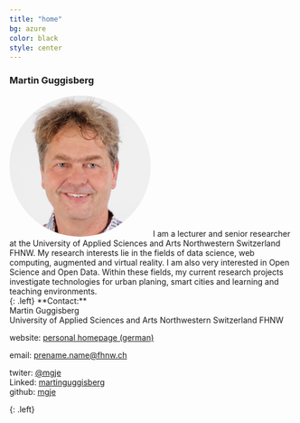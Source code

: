 ```yaml
---
title: "home"
bg: azure
color: black
style: center
---
```

### Martin Guggisberg
<img src="img/mgje.jpeg" style="border-radius: 256px !important; max-height: 250px;"/>
I am a lecturer and senior researcher at the University of Applied Sciences and Arts Northwestern Switzerland FHNW. My research interests lie in the fields of data science, web computing, augmented and virtual reality.
I am also very interested in Open Science and Open Data. Within these fields, my current research projects investigate technologies for urban planing, smart cities and learning and teaching environments. 


<br/>
{: .left}
**Contact:**<br/>
Martin Guggisberg<br/>
University of Applied Sciences and Arts Northwestern Switzerland FHNW

website: [personal homepage (german)](http://web.fhnw.ch/ph/mathematikdidaktik/professur-mathedidaktik-s1-s2/team/martin-guggisberg)

email: prename.name@fhnw.ch<br/>

<i class="fa fa-twitter" aria-hidden="true"></i>
twiter: [@mgje](https://twitter.com/mgje)<br>
Linked<i class="fa fa-linkedin" aria-hidden="true"></i>: [martinguggisberg](https://www.linkedin.com/in/martinguggisberg)<br>
<i class="fa fa-github" aria-hidden="true"></i>
github: [mgje](https://github.com/mgje)

{: .left}






